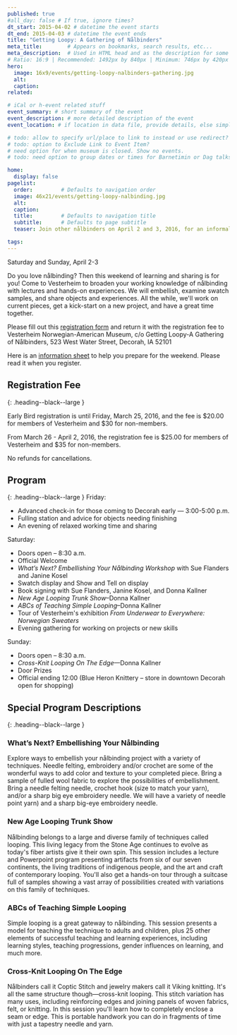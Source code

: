 ```yaml
---
published: true
#all_day: false # If true, ignore times?
dt_start: 2015-04-02 # datetime the event starts
dt_end: 2015-04-03 # datetime the event ends
title: "Getting Loopy: A Gathering of Nålbinders" 
meta_title:        # Appears on bookmarks, search results, etc...
meta_description:  # Used in HTML head and as the description for some search engines
# Ratio: 16:9 | Recommended: 1492px by 840px | Minimum: 746px by 420px
hero:
  image: 16x9/events/getting-loopy-nalbinders-gathering.jpg
  alt: 
  caption:
related:

# iCal or h-event related stuff
event_summary: # short summary of the event
event_description: # more detailed description of the event
event_location: # if location in data file, provide details, else simply this.

# todo: allow to specify url/place to link to instead or use redirect? Thinking for special exihibits or regular events
# todo: option to Exclude Link to Event Item?
# need option for when museum is closed. Show no events.
# todo: need option to group dates or times for Barnetimin or Dag talks during Nordic Fest?

home:
  display: false
pagelist:
  order:         # Defaults to navigation order
  image: 46x21/events/getting-loopy-nalbinding.jpg 
  alt:
  caption: 
  title:         # Defaults to navigation title
  subtitle:      # Defaults to page subtitle
  teaser: Join other nålbinders on April 2 and 3, 2016, for an informal, creative weekend together. More information coming soon. 

tags:   
---
```

Saturday and Sunday, April 2-3

Do you love nålbinding? Then this weekend of learning and sharing is for you! Come to Vesterheim to broaden your working knowledge of nålbinding with lectures and hands-on experiences. We will embellish, examine swatch samples, and share objects and experiences. All the while, we'll work on current pieces, get a kick-start on a new project, and have a great time together.

Please fill out this [registration form](/events/forms/getty-loopy-nalbinding-registration.pdf) and return it with the registration fee to Vesterheim Norwegian-American Museum, c/o Getting Loopy-A Gathering of Nålbinders, 523 West Water Street, Decorah, IA 52101

Here is an [information sheet](/events/forms/getty-loopy-nalbinding-info.pdf) to help you prepare for the weekend. Please read it when you register.


Registration Fee
---------
{: .heading--black--large }

Early Bird registration is until Friday, March 25, 2016, and the fee is $20.00 for members of Vesterheim and $30 for non-members.

From March 26 - April 2, 2016, the registration fee is $25.00 for members of Vesterheim and $35 for non-members.

No refunds for cancellations.

Program 
---------
{: .heading--black--large }
Friday: 

* Advanced check-in for those coming to Decorah early — 3:00-5:00 p.m.
* Fulling station and advice for objects needing finishing
* An evening of relaxed working time and sharing

Saturday: 

* Doors open – 8:30 a.m.
* Official Welcome
* _What’s Next? Embellishing Your Nålbinding Workshop_ with Sue Flanders and Janine Kosel 
* Swatch display and Show and Tell on display
* Book signing with Sue Flanders, Janine Kosel, and Donna Kallner
* _New Age Looping Trunk Show_–Donna Kallner 
* _ABCs of Teaching Simple Looping_–Donna Kallner
* Tour of Vesterheim's exhibition _From Underwear to Everywhere: Norwegian Sweaters_
* Evening gathering for working on projects or new skills
  
Sunday: 

* Doors open – 8:30 a.m.
* _Cross-Knit Looping On The Edge_—Donna Kallner
* Door Prizes 
* Official ending 12:00 (Blue Heron Knittery – store in downtown Decorah open for shopping)
  
Special Program Descriptions
---------
{: .heading--black--large }

### What’s Next? Embellishing Your Nålbinding 

Explore ways to embellish your nålbinding project with a variety of techniques. Needle felting, embroidery and/or crochet are some of the wonderful ways to add color and texture to your completed piece. Bring a sample of fulled wool fabric to explore the possibilities of embellishment. Bring a needle felting needle, crochet hook (size to match your yarn), and/or a sharp big eye embroidery needle. We will have a variety of needle point yarn) and a sharp big-eye embroidery needle.

### New Age Looping Trunk Show

Nålbinding belongs to a large and diverse family of techniques called looping. This living legacy from the Stone Age continues to evolve as today's fiber artists give it their own spin. This session includes a lecture and Powerpoint program presenting artifacts from six of our seven continents, the living traditions of indigenous people, and the art and craft of contemporary looping. You'll also get a hands-on tour through a suitcase full of samples showing a vast array of possibilities created with variations on this family of techniques.

### ABCs of Teaching Simple Looping 

Simple looping is a great gateway to nålbinding. This session presents a model for teaching the technique to adults and children, plus 25 other elements of successful teaching and learning experiences, including learning styles, teaching progressions, gender influences on learning, and much more. 

### Cross-Knit Looping On The Edge

Nålbinders call it Coptic Stitch and jewelry makers call it Viking knitting. It's all the same structure though—cross-knit looping. This stitch variation has many uses, including reinforcing edges and joining panels of woven fabrics, felt, or knitting. In this session you'll learn how to completely enclose a seam or edge. This is portable handwork you can do in fragments of time with just a tapestry needle and yarn. 